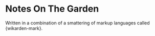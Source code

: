 # Notes On The Garden
Written in a combination of a smattering of markup languages called {wikarden-mark}.
